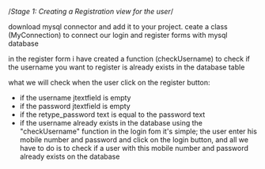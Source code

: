 /*Stage 1: Creating a Registration view for the user*/

 download mysql connector and add it to your project.
ceate a class (MyConnection) to connect our login and register forms with mysql database

in the register form i have created a function (checkUsername) to check if the username you want to register is already exists in the database table

what we will check when the user click on the register button:
- if the username jtextfield is empty
- if the password jtextfield is empty
- if the retype_password text is equal to the password text
- if the username already exists in the database using the "checkUsername" function
in the login fom it's simple;
the user enter his mobile number and password and click on the login button,
and all we have to do is to check if a user with this mobile number and password already exists on the database
